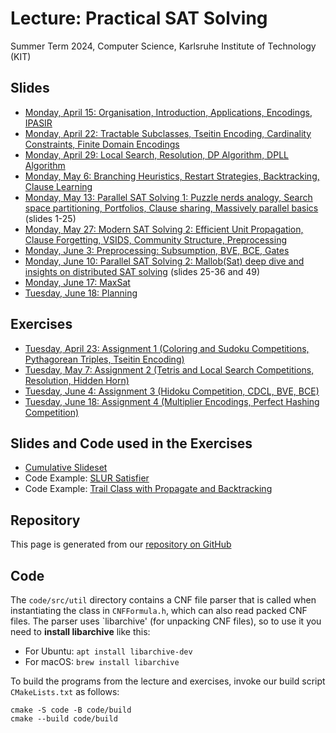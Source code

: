 # Lecture: Practical SAT Solving

Summer Term 2024, Computer Science, Karlsruhe Institute of Technology (KIT)

## Slides

- [Monday, April 15: Organisation, Introduction, Applications, Encodings, IPASIR](slides/l01-introduction.pdf)
- [Monday, April 22: Tractable Subclasses, Tseitin Encoding, Cardinality Constraints, Finite Domain Encodings](slides/l02-encodings.pdf)
- [Monday, April 29: Local Search, Resolution, DP Algorithm, DPLL Algorithm](slides/l03-algorithms.pdf)
- [Monday, May 6: Branching Heuristics, Restart Strategies, Backtracking, Clause Learning](slides/l04-heuristics.pdf)
- [Monday, May 13: Parallel SAT Solving 1: Puzzle nerds analogy, Search space partitioning, Portfolios, Clause sharing, Massively parallel basics](slides/l05-parallelsat.pdf) (slides 1-25)
- [Monday, May 27: Modern SAT Solving 2: Efficient Unit Propagation, Clause Forgetting, VSIDS, Community Structure, Preprocessing](slides/l06-cdcl.pdf)
- [Monday, June 3: Preprocessing: Subsumption, BVE, BCE, Gates](slides/l07-preprocessing.pdf)
- [Monday, June 10: Parallel SAT Solving 2: Mallob(Sat) deep dive and insights on distributed SAT solving](slides/l05-parallelsat.pdf) (slides 25-36 and 49)
- [Monday, June 17: MaxSat](slides/l09-maxsat.pdf)
- [Tuesday, June 18: Planning](slides/l10-planning.pdf)

## Exercises

- [Tuesday, April 23: Assignment 1 (Coloring and Sudoku Competitions, Pythagorean Triples, Tseitin Encoding)](exercises/ex1.pdf)
- [Tuesday, May 7: Assignment 2 (Tetris and Local Search Competitions, Resolution, Hidden Horn)](exercises/ex2.pdf)
- [Tuesday, June 4: Assignment 3 (Hidoku Competition, CDCL, BVE, BCE)](exercises/ex3.pdf)
- [Tuesday, June 18: Assignment 4 (Multiplier Encodings, Perfect Hashing Competition)](exercises/ex4.pdf)

## Slides and Code used in the Exercises

- [Cumulative Slideset](slides/exercises.pdf)
- Code Example: [SLUR Satisfier](code/src/slursat.cc)
- Code Example: [Trail Class with Propagate and Backtracking](code/src/trail.h)

## Repository

This page is generated from our [repository on GitHub](https://github.com/satlecture/kit2024)

## Code

The `code/src/util` directory contains a CNF file parser that is called when instantiating the class in `CNFFormula.h`, which can also read packed CNF files.
The parser uses `libarchive' (for unpacking CNF files), so to use it you need to **install libarchive** like this:

- For Ubuntu: `apt install libarchive-dev`
- For macOS: `brew install libarchive`

To build the programs from the lecture and exercises, invoke our build script `CMakeLists.txt` as follows:

```
cmake -S code -B code/build
cmake --build code/build
```
